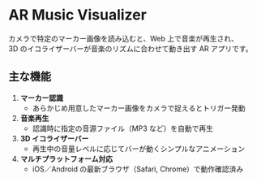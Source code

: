 # AR Music Visualizer

カメラで特定のマーカー画像を読み込むと、Web 上で音楽が再生され、  
3D のイコライザーバーが音楽のリズムに合わせて動き出す AR アプリです。

## 主な機能
1. **マーカー認識**  
   - あらかじめ用意したマーカー画像をカメラで捉えるとトリガー発動  
2. **音楽再生**  
   - 認識時に指定の音源ファイル（MP3 など）を自動で再生  
3. **3D イコライザーバー**  
   - 再生中の音量レベルに応じてバーが動くシンプルなアニメーション  
4. **マルチプラットフォーム対応**  
   - iOS／Android の最新ブラウザ（Safari, Chrome）で動作確認済み  

